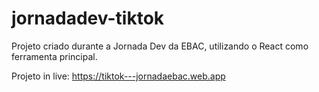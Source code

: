 # jornadadev-tiktok
Projeto criado durante a Jornada Dev da EBAC, utilizando o React como ferramenta principal.

Projeto in live: https://tiktok---jornadaebac.web.app
